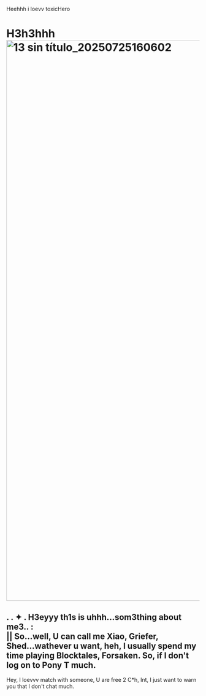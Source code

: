 Heehhh i loevv toxicHero
# H3h3hhh<img width="1604" height="1462" alt="13 sin título_20250725160602" src="https://github.com/user-attachments/assets/591f7bfe-21ce-459d-92c2-bbced9d95d2a" />
.  .  ✦ . H3eyyy th1s is uhhh...som3thing about me3.. :  
|| So...well, U can call me Xiao, Griefer, Shed...wathever u want, heh, I usually spend my time playing Blocktales, Forsaken. So, if I don't log on to Pony T much. 
-
 Hey, I loevvv match with someone, U are free 2 C*h, Int, I just want to warn you that I don't chat much.
